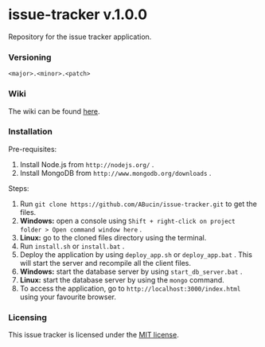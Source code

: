 issue-tracker v.1.0.0
=============

Repository for the issue tracker application.

### Versioning

`<major>.<minor>.<patch>`

### Wiki

The wiki can be found [here](https://github.com/ABucin/issue-tracker/wiki).

### Installation

Pre-requisites:

1. Install Node.js from `http://nodejs.org/` .
2. Install MongoDB from `http://www.mongodb.org/downloads` .

Steps:

1. Run `git clone https://github.com/ABucin/issue-tracker.git` to get the files.
2. **Windows:** open a console using `Shift + right-click on project folder > Open command window here` .
3. **Linux:** go to the cloned files directory using the terminal.
4. Run `install.sh` or `install.bat` .
5. Deploy the application by using `deploy_app.sh` or `deploy_app.bat` . This will start the server and recompile all the client files.
6. **Windows:** start the database server by using `start_db_server.bat` . 
7. **Linux:** start the database server by using the `mongo` command.
8. To access the application, go to `http://localhost:3000/index.html` using your favourite browser.

### Licensing

This issue tracker is licensed under the [MIT license](http://opensource.org/licenses/MIT).
